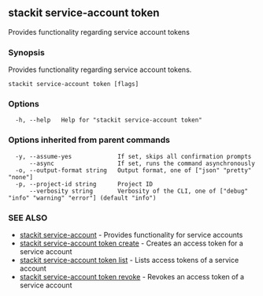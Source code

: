 ## stackit service-account token

Provides functionality regarding service account tokens

### Synopsis

Provides functionality regarding service account tokens.

```
stackit service-account token [flags]
```

### Options

```
  -h, --help   Help for "stackit service-account token"
```

### Options inherited from parent commands

```
  -y, --assume-yes             If set, skips all confirmation prompts
      --async                  If set, runs the command asynchronously
  -o, --output-format string   Output format, one of ["json" "pretty" "none"]
  -p, --project-id string      Project ID
      --verbosity string       Verbosity of the CLI, one of ["debug" "info" "warning" "error"] (default "info")
```

### SEE ALSO

* [stackit service-account](./stackit_service-account.md)	 - Provides functionality for service accounts
* [stackit service-account token create](./stackit_service-account_token_create.md)	 - Creates an access token for a service account
* [stackit service-account token list](./stackit_service-account_token_list.md)	 - Lists access tokens of a service account
* [stackit service-account token revoke](./stackit_service-account_token_revoke.md)	 - Revokes an access token of a service account

